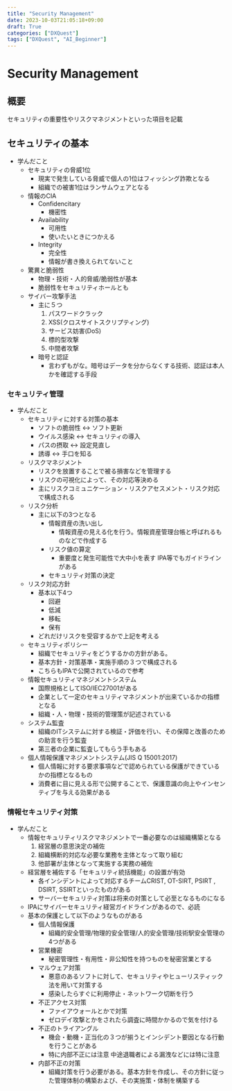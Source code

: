 ```yaml
---
title: "Security Management"
date: 2023-10-03T21:05:18+09:00
draft: True
categories: ["DXQuest"]
tags: ["DXQuest", "AI_Beginner"]
---
```

# Security Management

## 概要

セキュリティの重要性やリスクマネジメントといった項目を記載

## セキュリティの基本

- 学んだこと
  - セキュリティの脅威1位
    - 現実で発生している脅威で個人の1位はフィッシング詐欺となる
    - 組織での被害1位はランサムウェアとなる
  - 情報のCIA
    - Confidencitary
      - 機密性
    - Availability
      - 可用性
      - 使いたいときにつかえる
    - Integrity
      - 完全性
      - 情報が書き換えられてないこと
  - 驚異と脆弱性
    - 物理・技術・人的脅威/脆弱性が基本
    - 脆弱性をセキュリティホールとも
  - サイバー攻撃手法
    - 主に５つ
        1. パスワードクラック
        2. XSS(クロスサイトスクリプティング)
        3. サービス妨害(DoS)
        4. 標的型攻撃
        5. 中間者攻撃
    - 暗号と認証
      - 言わずもがな。暗号はデータを分からなくする技術、認証は本人かを確認する手段
      
### セキュリティ管理
  
  - 学んだこと
    - セキュリティに対する対策の基本
      - ソフトの脆弱性 <-> ソフト更新
      - ウイルス感染 <-> セキュリティの導入
      - パスの摂取 <-> 設定見直し
      - 誘導 <-> 手口を知る
    - リスクマネジメント
      - リスクを放置することで被る損害などを管理する
      - リスクの可視化によって、その対応等決める
      - 主にリスクコミュニケーション・リスクアセスメント・リスク対応で構成される
    - リスク分析
      - 主に以下の3つとなる
        - 情報資産の洗い出し
          - 情報資産の見える化を行う。情報資産管理台帳と呼ばれるものなどで作成する
        - リスク値の算定
          - 重要度と発生可能性で大中小を表す IPA等でもガイドラインがある
        - セキュリティ対策の決定
    - リスク対応方針
      - 基本以下4つ
        - 回避
        - 低減
        - 移転
        - 保有
      - どれだけリスクを受容するかで上記を考える
    - セキュリティポリシー
      - 組織でセキュリティをどうするかの方針がある。
      - 基本方針・対策基準・実施手順の３つで構成される
      - こちらもIPAで公開されているので参考
    - 情報セキュリティマネジメントシステム
      - 国際規格としてISO/IEC27001がある
      - 企業として一定のセキュリティマネジメントが出来ているかの指標となる
      - 組織・人・物理・技術的管理策が記述されている
    - システム監査
      - 組織のITシステムに対する検証・評価を行い、その保障と改善のための助言を行う監査
      - 第三者の企業に監査してもらう手もある
    - 個人情報保護マネジメントシステム(JIS Q 15001:2017)
      - 個人情報に対する要求事項などで認められている保護ができているかの指標となるもの
      - 消費者に目に見える形で公開することで、保護意識の向上やインセンティブを与える効果がある
  
### 情報セキュリティ対策
  - 学んだこと
    - 情報セキュリティリスクマネジメントで一番必要なのは組織構築となる
      1. 経営層の意思決定の補佐
      2. 組織横断的対応な必要な業務を主体となって取り組む
      3. 他部署が主体となって実施する実務の補佐
    - 経営層を補佐する「セキュリティ統括機能」の設置が有効
      - 各インシデントによって対応するチームCRIST, OT-SIRT, PSIRT , DSIRT, SSIRTといったものがある
      - サーバーセキュリティ対策は将来の対策として必至となるものになる
    - IPAにサイバーセキュリティ経営ガイドラインがあるので、必読
    - 基本の保護として以下のようなものがある
      - 個人情報保護
        - 組織的安全管理/物理的安全管理/人的安全管理/技術駅安全管理の4つがある
      - 営業機密
        - 秘密管理性・有用性・非公知性を持つものを秘密営業とする
      - マルウェア対策
        - 悪意のあるソフトに対して、セキュリティやヒューリスティック法を用いて対策する
        - 感染したらすぐに利用停止・ネットワーク切断を行う
      - 不正アクセス対策
        - ファイアウォールとかで対策
        - ゼロデイ攻撃とかをされたら調査に時間かかるので気を付ける
      - 不正のトライアングル
        - 機会・動機・正当化の３つが揃うとインシデント要因となる行動を行うことがある
        - 特に内部不正には注意 中途退職者による漏洩などには特に注意
      - 内部不正の対策
        - 組織対策を行う必要がある。基本方針を作成し、その方針に従った管理体制の構築および、その実施策・体制を構築する
